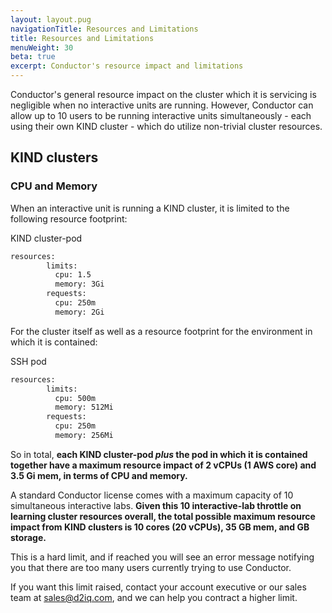 ```yaml
---
layout: layout.pug
navigationTitle: Resources and Limitations
title: Resources and Limitations
menuWeight: 30
beta: true
excerpt: Conductor's resource impact and limitations
---
```


Conductor's general resource impact on the cluster which it is servicing is negligible when no interactive units are running. However, Conductor can allow up to 10 users to be running interactive units simultaneously - each using their own KIND cluster - which do utilize non-trivial cluster resources.

## KIND clusters

### CPU and Memory

When an interactive unit is running a KIND cluster, it is limited to the following resource footprint:

KIND cluster-pod
```bash
resources:
        limits:
          cpu: 1.5
          memory: 3Gi
        requests:
          cpu: 250m
          memory: 2Gi
```
For the cluster itself as well as a resource footprint for the environment in which it is contained:

SSH pod
```bash
resources:
        limits:
          cpu: 500m
          memory: 512Mi
        requests:
          cpu: 250m
          memory: 256Mi
```

So in total, **each KIND cluster-pod *plus* the pod in which it is contained together have a maximum resource impact of 2 vCPUs (1 AWS core) and 3.5 Gi mem, in terms of CPU and memory.**

A standard Conductor license comes with a maximum capacity of 10 simultaneous interactive labs. **Given this 10 interactive-lab throttle on learning cluster resources overall, the total possible maximum resource impact from KIND clusters is 10 cores (20 vCPUs), 35 GB mem, and  GB storage.**

This is a hard limit, and if reached you will see an error message notifying you that there are too many users currently trying to use Conductor.

If you want this limit raised, contact your account executive or our sales team at sales@d2iq.com, and we can help you contract a higher limit.